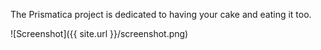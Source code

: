 The Prismatica project is dedicated to having your cake and eating it too.

![Screenshot]({{ site.url }}/screenshot.png)
